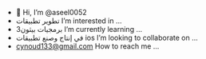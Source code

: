 - 👋 Hi, I’m @aseel0052
- تطوير تطبيقات I’m interested in ...
- برمجيات بيثون3 I’m currently learning ...
- في إنتاج وصنع تطبيقات ios I’m looking to collaborate on ...
- cynoud133@gmail.com How to reach me ...

<!---
aseel0052/aseel0052 is a ✨ special ✨ repository because its `README.md` (this file) appears on your GitHub profile.
You can click the Preview link to take a look at your changes.
--->
